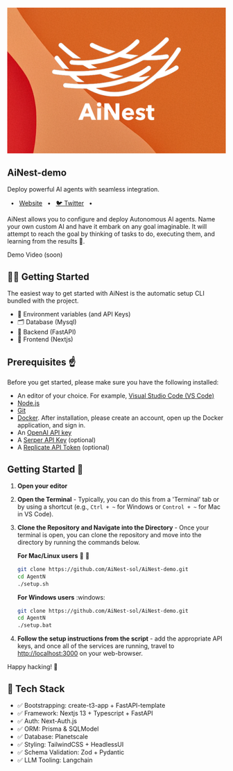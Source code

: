 ![alt text](https://github.com/AINest-sol/AINest-demo/blob/main/ainest_p1.png?raw=true)

<h2>AiNest-demo</h2>

Deploy powerful AI agents with seamless integration.

<span>&nbsp;&nbsp;•&nbsp;&nbsp;</span> <a href="https://ainest.cloud">Website</a> <span>&nbsp;&nbsp;•&nbsp;&nbsp;</span>   <a href="https://twitter.com/ainestagents">🐦 Twitter</a> <span>&nbsp;&nbsp;•&nbsp;&nbsp;</span>  </p>
AiNest allows you to configure and deploy Autonomous AI agents. Name your own custom AI and have it embark on any goal imaginable. It will attempt to reach the goal by thinking of tasks to do, executing them, and learning from the results 🚀.



Demo Video (soon)

<h2>👨‍🚀 Getting Started</h2>

The easiest way to get started with AiNest is the automatic setup CLI bundled with the project.

<ul>
    <li>🔐 Environment variables (and API Keys)</li>
    <li>🗂️ Database (Mysql)</li>
    <li>🤖 Backend (FastAPI)</li>
    <li>🎨 Frontend (Nextjs)</li>
</ul>

## Prerequisites ☝️

Before you get started, please make sure you have the following installed:

- An editor of your choice. For example, [Visual Studio Code (VS Code)](https://code.visualstudio.com/download)
- [Node.js](https://nodejs.org/en/download)
- [Git](https://git-scm.com/downloads)
- [Docker](https://www.docker.com/products/docker-desktop). After installation, please create an account, open up the Docker application, and sign in.
- An [OpenAI API key](https://platform.openai.com/signup)
- A [Serper API Key](https://serper.dev/signup) (optional)
- A [Replicate API Token](https://replicate.com/signin) (optional)

## Getting Started 🚀
1. **Open your editor**

2. **Open the Terminal** - Typically, you can do this from a 'Terminal' tab or by using a shortcut
   (e.g., `Ctrl + ~` for Windows or `Control + ~` for Mac in VS Code).

3. **Clone the Repository and Navigate into the Directory** - Once your terminal is open, you can clone the repository and move into the directory by running the commands below.

   **For Mac/Linux users** 🍎 🐧
   ```bash
   git clone https://github.com/AiNest-sol/AiNest-demo.git
   cd AgentN
   ./setup.sh
   ```
   **For Windows users** :windows:
   ```bash
   git clone https://github.com/AiNest-sol/AiNest-demo.git
   cd AgentN
   ./setup.bat
   ```
4. **Follow the setup instructions from the script** - add the appropriate API keys, and once all of the services are running, travel to [http://localhost:3000](http://localhost:3000) on your web-browser.

Happy hacking! 🎉



<h2>🚀 Tech Stack</h2>


<ul>
    <li>✅ Bootstrapping: create-t3-app + FastAPI-template</li>
    <li>✅ Framework: Nextjs 13 + Typescript + FastAPI</li>
    <li>✅ Auth: Next-Auth.js</li>
    <li>✅ ORM: Prisma & SQLModel</li>
    <li>✅ Database: Planetscale</li>
    <li>✅ Styling: TailwindCSS + HeadlessUI</li>
    <li>✅ Schema Validation: Zod + Pydantic</li>
    <li>✅ LLM Tooling: Langchain</li>
</ul>
